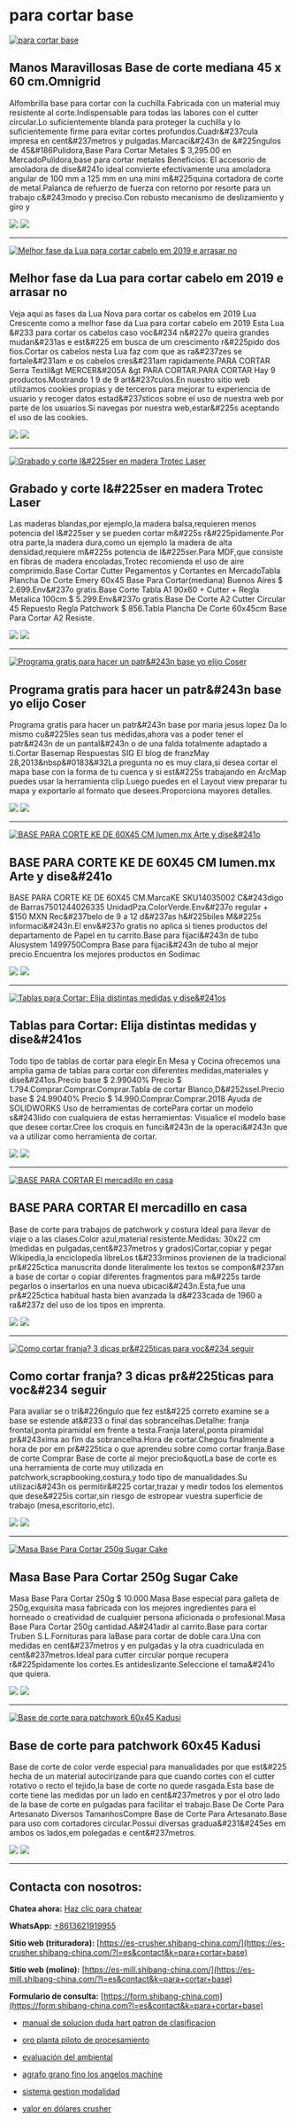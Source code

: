 # para cortar base

<a href="https://swt.shibang-china.com/?l=es&img&k=para+cortar+base" target="_blank">![para cortar base](http://static.shibang-china.com/all-800x300/1051.jpg)</a>

## Manos Maravillosas Base de corte mediana 45 x 60 cm.Omnigrid
Alfombrilla base para cortar con la cuchilla.Fabricada con un material muy resistente al corte.Indispensable para todas las labores con el cutter circular.Lo suficientemente blanda para proteger la cuchilla y lo suficientemente firme para evitar cortes profundos.Cuadr&#237cula impresa en cent&#237metros y pulgadas.Marcaci&#243n de &#225ngulos de 45&#186Pulidora,Base Para Cortar Metales $ 3,295.00 en MercadoPulidora,base para cortar metales Beneficios: El accesorio de amoladora de dise&#241o ideal convierte efectivamente una amoladora angular de 100 mm a 125 mm en una mini m&#225quina cortadora de corte de metal.Palanca de refuerzo de fuerza con retorno por resorte para un trabajo c&#243modo y preciso.Con robusto mecanismo de deslizamiento y giro y


<a href="https://whatsapp.shibangsoft.com/WhatsApp.php" target="_blank" title="WhatsApp">![](http://static.shibang-china.com/icon/whatsapp.png)</a> <a href="https://swt.shibang-china.com/?l=es&icon&k=para+cortar+base" target="_blank">![](http://static.shibang-china.com/icon/chat-es.png)</a>

---

<a href="https://swt.shibang-china.com/?l=es&img&k=para+cortar+base" target="_blank">![Melhor fase da Lua para cortar cabelo em 2019 e arrasar no](http://static.shibang-china.com/all-800x300/78.jpg)</a>

## Melhor fase da Lua para cortar cabelo em 2019 e arrasar no
Veja aqui as fases da Lua Nova para cortar os cabelos em 2019 Lua Crescente como a melhor fase da Lua para cortar cabelo em 2019 Esta Lua &#233 para cortar os cabelos caso voc&#234 n&#227o queira grandes mudan&#231as e est&#225 em busca de um crescimento r&#225pido dos fios.Cortar os cabelos nesta Lua faz com que as ra&#237zes se fortale&#231am e os cabelos cres&#231am rapidamente.PARA CORTAR Serra Textil&gt MERCER&#205A &gt PARA CORTAR.PARA CORTAR Hay 9 productos.Mostrando 1 9 de 9 art&#237culos.En nuestro sitio web utilizamos cookies propias y de terceros para mejorar tu experiencia de usuario y recoger datos estad&#237sticos sobre el uso de nuestra web por parte de los usuarios.Si navegas por nuestra web,estar&#225s aceptando el uso de las cookies.


<a href="https://whatsapp.shibangsoft.com/WhatsApp.php" target="_blank" title="WhatsApp">![](http://static.shibang-china.com/icon/whatsapp.png)</a> <a href="https://swt.shibang-china.com/?l=es&icon&k=para+cortar+base" target="_blank">![](http://static.shibang-china.com/icon/chat-es.png)</a>

---

<a href="https://swt.shibang-china.com/?l=es&img&k=para+cortar+base" target="_blank">![Grabado y corte l&#225ser en madera Trotec Laser](http://static.shibang-china.com/all-800x300/132.jpg)</a>

## Grabado y corte l&#225ser en madera Trotec Laser
Las maderas blandas,por ejemplo,la madera balsa,requieren menos potencia del l&#225ser y se pueden cortar m&#225s r&#225pidamente.Por otra parte,la madera dura,como un ejemplo la madera de alta densidad,requiere m&#225s potencia de l&#225ser.Para MDF,que consiste en fibras de madera encoladas,Trotec recomienda el uso de aire comprimido.Base Cortar Cutter Pegamentos y Cortantes en MercadoTabla Plancha De Corte Emery 60x45 Base Para Cortar(mediana) Buenos Aires $ 2.699.Env&#237o gratis.Base Corte Tabla A1 90x60 + Cutter + Regla Metalica 100cm $ 5.299.Env&#237o gratis.Base De Corte A2 Cutter Circular 45 Repuesto Regla Patchwork $ 856.Tabla Plancha De Corte 60x45cm Base Para Cortar A2 Resiste.


<a href="https://whatsapp.shibangsoft.com/WhatsApp.php" target="_blank" title="WhatsApp">![](http://static.shibang-china.com/icon/whatsapp.png)</a> <a href="https://swt.shibang-china.com/?l=es&icon&k=para+cortar+base" target="_blank">![](http://static.shibang-china.com/icon/chat-es.png)</a>

---

<a href="https://swt.shibang-china.com/?l=es&img&k=para+cortar+base" target="_blank">![Programa gratis para hacer un patr&#243n base yo elijo Coser](http://static.shibang-china.com/all-800x300/1479.jpg)</a>

## Programa gratis para hacer un patr&#243n base yo elijo Coser
Programa gratis para hacer un patr&#243n base por maria jesus lopez Da lo mismo cu&#225les sean tus medidas,ahora vas a poder tener el patr&#243n de un pantal&#243n o de una falda totalmente adaptado a ti.Cortar Basemap Respuestas SIG El blog de franzMay 28,2013&nbsp&#0183&#32La pregunta no es muy clara,si desea cortar el mapa base con la forma de tu cuenca y si est&#225s trabajando en ArcMap puedes usar la herramienta clip.Luego puedes en el Layout view preparar tu mapa y exportarlo al formato que desees.Proporciona mayores detalles.


<a href="https://whatsapp.shibangsoft.com/WhatsApp.php" target="_blank" title="WhatsApp">![](http://static.shibang-china.com/icon/whatsapp.png)</a> <a href="https://swt.shibang-china.com/?l=es&icon&k=para+cortar+base" target="_blank">![](http://static.shibang-china.com/icon/chat-es.png)</a>

---

<a href="https://swt.shibang-china.com/?l=es&img&k=para+cortar+base" target="_blank">![BASE PARA CORTE KE DE 60X45 CM lumen.mx Arte y dise&#241o](http://static.shibang-china.com/all-800x300/626.jpg)</a>

## BASE PARA CORTE KE DE 60X45 CM lumen.mx Arte y dise&#241o
BASE PARA CORTE KE DE 60X45 CM.MarcaKE SKU14035002 C&#243digo de Barras7501244026335 UnidadPza.ColorVerde.Env&#237o regular + $150 MXN Rec&#237belo de 9 a 12 d&#237as h&#225biles M&#225s informaci&#243n.El env&#237o gratis no aplica si tienes productos del departamento de Papel en tu carrito.Base para fijaci&#243n de tubo Alusystem 1499750Compra Base para fijaci&#243n de tubo al mejor precio.Encuentra los mejores productos en Sodimac


<a href="https://whatsapp.shibangsoft.com/WhatsApp.php" target="_blank" title="WhatsApp">![](http://static.shibang-china.com/icon/whatsapp.png)</a> <a href="https://swt.shibang-china.com/?l=es&icon&k=para+cortar+base" target="_blank">![](http://static.shibang-china.com/icon/chat-es.png)</a>

---

<a href="https://swt.shibang-china.com/?l=es&img&k=para+cortar+base" target="_blank">![Tablas para Cortar: Elija distintas medidas y dise&#241os](http://static.shibang-china.com/all-800x300/648.jpg)</a>

## Tablas para Cortar: Elija distintas medidas y dise&#241os
Todo tipo de tablas de cortar para elegir.En Mesa y Cocina ofrecemos una amplia gama de tablas para cortar con diferentes medidas,materiales y dise&#241os.Precio base $ 2.99040% Precio $ 1.794.Comprar.Comprar.Comprar.Tabla de cortar Blanco,D&#252ssel.Precio base $ 24.99040% Precio $ 14.990.Comprar.Comprar.2018 Ayuda de SOLIDWORKS Uso de herramientas de cortePara cortar un modelo s&#243lido con cualquiera de estas herramientas: Visualice el modelo base que desee cortar.Cree los croquis en funci&#243n de la operaci&#243n que va a utilizar como herramienta de cortar.


<a href="https://whatsapp.shibangsoft.com/WhatsApp.php" target="_blank" title="WhatsApp">![](http://static.shibang-china.com/icon/whatsapp.png)</a> <a href="https://swt.shibang-china.com/?l=es&icon&k=para+cortar+base" target="_blank">![](http://static.shibang-china.com/icon/chat-es.png)</a>

---

<a href="https://swt.shibang-china.com/?l=es&img&k=para+cortar+base" target="_blank">![BASE PARA CORTAR El mercadillo en casa](http://static.shibang-china.com/all-800x300/898.jpg)</a>

## BASE PARA CORTAR El mercadillo en casa
Base de corte para trabajos de patchwork y costura Ideal para llevar de viaje o a las clases.Color azul,material resistente.Medidas: 30x22 cm (medidas en pulgadas,cent&#237metros y grados)Cortar,copiar y pegar Wikipedia,la enciclopedia libreLos t&#233rminos provienen de la tradicional pr&#225ctica manuscrita donde literalmente los textos se compon&#237an a base de cortar o copiar diferentes fragmentos para m&#225s tarde pegarlos o insertarlos en una nueva ubicaci&#243n.Esta,fue una pr&#225ctica habitual hasta bien avanzada la d&#233cada de 1960 a ra&#237z del uso de los tipos en imprenta.


<a href="https://whatsapp.shibangsoft.com/WhatsApp.php" target="_blank" title="WhatsApp">![](http://static.shibang-china.com/icon/whatsapp.png)</a> <a href="https://swt.shibang-china.com/?l=es&icon&k=para+cortar+base" target="_blank">![](http://static.shibang-china.com/icon/chat-es.png)</a>

---

<a href="https://swt.shibang-china.com/?l=es&img&k=para+cortar+base" target="_blank">![Como cortar franja? 3 dicas pr&#225ticas para voc&#234 seguir](http://static.shibang-china.com/all-800x300/668.jpg)</a>

## Como cortar franja? 3 dicas pr&#225ticas para voc&#234 seguir
Para avaliar se o tri&#226ngulo que fez est&#225 correto examine se a base se estende at&#233 o final das sobrancelhas.Detalhe: franja frontal,ponta piramidal em frente a testa.Franja lateral,ponta piramidal pr&#243xima ao fim da sobrancelha.Hora de cortar.Chegou finalmente a hora de por em pr&#225tica o que aprendeu sobre como cortar franja.Base de corte Comprar Base de corte al mejor precio&quotLa base de corte es una herramienta de corte muy utilizada en patchwork,scrapbooking,costura,y todo tipo de manualidades.Su utilizaci&#243n os permitir&#225 cortar,trazar y medir todos los elementos que dese&#225is cortar,sin riesgo de estropear vuestra superficie de trabajo (mesa,escritorio,etc).


<a href="https://whatsapp.shibangsoft.com/WhatsApp.php" target="_blank" title="WhatsApp">![](http://static.shibang-china.com/icon/whatsapp.png)</a> <a href="https://swt.shibang-china.com/?l=es&icon&k=para+cortar+base" target="_blank">![](http://static.shibang-china.com/icon/chat-es.png)</a>

---

<a href="https://swt.shibang-china.com/?l=es&img&k=para+cortar+base" target="_blank">![Masa Base Para Cortar 250g Sugar Cake](http://static.shibang-china.com/all-800x300/998.jpg)</a>

## Masa Base Para Cortar 250g Sugar Cake
Masa Base Para Cortar 250g $ 10.000.Masa Base especial para galleta de 250g,exquisita masa fabricada con los mejores ingredientes para el horneado o creatividad de cualquier persona aficionada o profesional.Masa Base Para Cortar 250g cantidad.A&#241adir al carrito.Base para cortar Truben S.L.Fornituras para laBase para cortar de doble cara.Una con medidas en cent&#237metros y en pulgadas y la otra cuadriculada en cent&#237metros.Ideal para cutter circular porque recupera r&#225pidamente los cortes.Es antideslizante.Seleccione el tama&#241o que quiera.


<a href="https://whatsapp.shibangsoft.com/WhatsApp.php" target="_blank" title="WhatsApp">![](http://static.shibang-china.com/icon/whatsapp.png)</a> <a href="https://swt.shibang-china.com/?l=es&icon&k=para+cortar+base" target="_blank">![](http://static.shibang-china.com/icon/chat-es.png)</a>

---

<a href="https://swt.shibang-china.com/?l=es&img&k=para+cortar+base" target="_blank">![Base de corte para patchwork 60x45 Kadusi](http://static.shibang-china.com/all-800x300/1492.jpg)</a>

## Base de corte para patchwork 60x45 Kadusi
Base de corte de color verde especial para manualidades por que est&#225 hecha de un material autocirizande para que cuando cortes con el cutter rotativo o recto el tejido,la base de corte no quede rasgada.Esta base de corte tiene las medidas por un lado en cent&#237metros y por el otro lado de la base de corte en pulgadas para facilitar el trabajo.Base De Corte Para Artesanato Diversos TamanhosCompre Base de Corte Para Artesanato.Base para uso com cortadores circular.Possui diversas gradua&#231&#245es em ambos os lados,em polegadas e cent&#237metros.


<a href="https://whatsapp.shibangsoft.com/WhatsApp.php" target="_blank" title="WhatsApp">![](http://static.shibang-china.com/icon/whatsapp.png)</a> <a href="https://swt.shibang-china.com/?l=es&icon&k=para+cortar+base" target="_blank">![](http://static.shibang-china.com/icon/chat-es.png)</a>

---
## Contacta con nosotros:

**Chatea ahora:** [Haz clic para chatear](https://swt.shibang-china.com?l=es&contact&k=para+cortar+base)

**WhatsApp:**  [+8613621919955](https://whatsapp.shibangsoft.com/WhatsApp.php)

**Sitio web (trituradora):** [https://es-crusher.shibang-china.com/](https://es-crusher.shibang-china.com/?l=es&contact&k=para+cortar+base)

**Sitio web (molino):** [https://es-mill.shibang-china.com/](https://es-mill.shibang-china.com/?l=es&contact&k=para+cortar+base)

**Formulario de consulta:** [https://form.shibang-china.com](https://form.shibang-china.com?l=es&contact&k=para+cortar+base)

* [manual de solucion duda hart patron de clasificacion](../69/manual%20de%20solucion%20duda%20hart%20patron%20de%20clasificacion.md)

* [oro planta piloto de procesamiento](../75/oro%20planta%20piloto%20de%20procesamiento.md)

* [evaluación del ambiental](../68/evaluaci%C3%B3n%20del%20ambiental.md)

* [agrafo grano fino los angelos machine](../73/agrafo%20grano%20fino%20los%20angelos%20machine.md)

* [sistema gestion modalidad](../67/sistema%20gestion%20modalidad.md)

* [valor en dólares crusher](../76/valor%20en%20d%C3%B3lares%20crusher.md)
